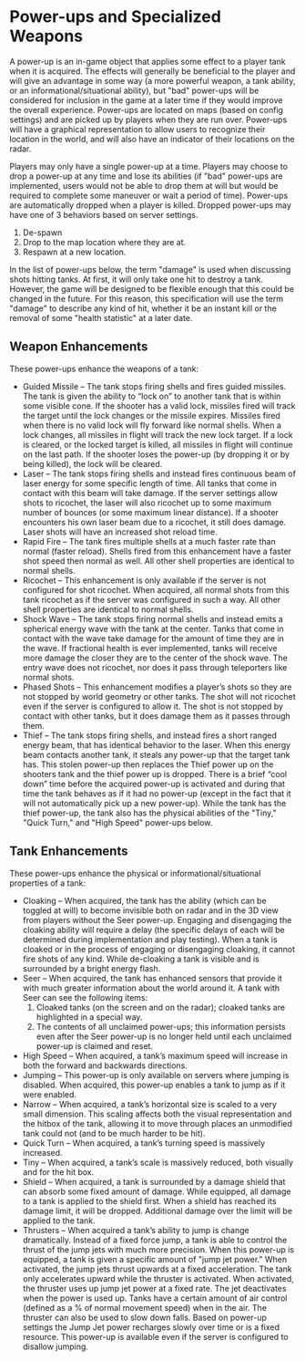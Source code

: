 # Power-ups and Specialized Weapons

A power-up is an in-game object that applies some effect to a player tank when it is acquired. The effects will generally be beneficial to the player and will give an advantage in some way (a more powerful weapon, a tank ability, or an informational/situational ability), but "bad" power-ups will be considered for inclusion in the game at a later time if they would improve the overall experience. Power-ups are located on maps (based on config settings) and are picked up by players when they are run over. Power-ups will have a graphical representation to allow users to recognize their location in the world, and will also have an indicator of their locations on the radar.

Players may only have a single power-up at a time. Players may choose to drop a power-up at any time and lose its abilities (if "bad" power-ups are implemented, users would not be able to drop them at will but would be required to complete some maneuver or wait a period of time). Power-ups are automatically dropped when a player is killed. Dropped power-ups may have one of 3 behaviors based on server settings.

1.	De-spawn
2.	Drop to the map location where they are at.
3.	Respawn at a new location.

In the list of power-ups below, the term "damage" is used when discussing shots hitting tanks. At first, it will only take one hit to destroy a tank. However, the game will be designed to be flexible enough that this could be changed in the future. For this reason, this specification will use the term "damage" to describe any kind of hit, whether it be an instant kill or the removal of some "health statistic" at a later date.

## Weapon Enhancements

These power-ups enhance the weapons of a tank:

* Guided Missile – The tank stops firing shells and fires guided missiles. The tank is given the ability to “lock on” to another tank that is within some visible cone. If the shooter has a valid lock, missiles fired will track the target until the lock changes or the missile expires. Missiles fired when there is no valid lock will fly forward like normal shells. When a lock changes, all missiles in flight will track the new lock target. If a lock is cleared, or the locked target is killed, all missiles in flight will continue on the last path. If the shooter loses the power-up (by dropping it or by being killed), the lock will be cleared.
* Laser – The tank stops firing shells and instead fires continuous beam of laser energy for some specific length of time. All tanks that come in contact with this beam will take damage. If the server settings allow shots to ricochet, the laser will also ricochet up to some maximum number of bounces (or some maximum linear distance).  If a shooter encounters his own laser beam due to a ricochet, it still does damage. Laser shots will have an increased shot reload time.
* Rapid Fire – The tank fires multiple shells at a much faster rate than normal (faster reload). Shells fired from this enhancement have a faster shot speed then normal as well. All other shell properties are identical to normal shells.
* Ricochet – This enhancement is only available if the server is not configured for shot ricochet. When acquired, all normal shots from this tank ricochet as if the server was configured in such a way. All other shell properties are identical to normal shells.
* Shock Wave – The tank stops firing normal shells and instead emits a spherical energy wave with the tank at the center. Tanks that come in contact with the wave take damage for the amount of time they are in the wave. If fractional health is ever implemented, tanks will receive more damage the closer they are to the center of the shock wave. The entry wave does not ricochet, nor does it pass through teleporters like normal shots.
* Phased Shots – This enhancement modifies a player’s shots so they are not stopped by world geometry or other tanks.  The shot will not ricochet even if the server is configured to allow it. The shot is not stopped by contact with other tanks, but it does damage them as it passes through them.
* Thief – The tank stops firing shells, and instead fires a short ranged energy beam, that has identical behavior to the laser. When this energy beam contacts another tank, it steals any power-up that the target tank has. This stolen power-up then replaces the Thief power up on the shooters tank and the thief power up is dropped. There is a brief “cool down” time before the acquired power-up is activated and during that time the tank behaves as if it had no power-up (except in the fact that it will not automatically pick up a new power-up). While the tank has the thief power-up, the tank also has the physical abilities of the "Tiny," "Quick Turn," and "High Speed" power-ups below.

## Tank Enhancements

These power-ups enhance the physical or informational/situational properties of a tank:

* Cloaking – When acquired, the tank has the ability (which can be toggled at will) to become invisible both on radar and in the 3D view from players without the Seer power-up. Engaging and disengaging the cloaking ability will require a delay (the specific delays of each will be determined during implementation and play testing). When a tank is cloaked or in the process of engaging or disengaging cloaking, it cannot fire shots of any kind. While de-cloaking a tank is visible and is surrounded by a bright energy flash.
* Seer – When acquired, the tank has enhanced sensors that provide it with much greater information about the world around it. A tank with Seer can see the following items:
  1. Cloaked tanks (on the screen and on the radar); cloaked tanks are highlighted in a special way.
  2. The contents of all unclaimed power-ups; this information persists even after the Seer power-up is no longer held until each unclaimed power-up is claimed and reset.
* High Speed – When acquired, a tank’s maximum speed will increase in both the forward and backwards directions.
* Jumping – This power-up is only available on servers where jumping is disabled. When acquired, this power-up enables a tank to jump as if it were enabled.
* Narrow – When acquired, a tank’s horizontal size is scaled to a very small dimension. This scaling affects both the visual representation and the hitbox of the tank, allowing it to move through places an unmodified tank could not (and to be much harder to be hit).
* Quick Turn – When acquired, a tank’s turning speed is massively increased.
* Tiny – When acquired, a tank’s scale is massively reduced, both visually and for the hit box.
* Shield – When acquired, a tank is surrounded by a damage shield that can absorb some fixed amount of damage. While equipped, all damage to a tank is applied to the shield first. When a shield has reached its damage limit, it will be dropped. Additional damage over the limit will be applied to the tank.
* Thrusters – When acquired a tank’s ability to jump is change dramatically. Instead of a fixed force jump, a tank is able to control the thrust of the jump jets with much more precision. When this power-up is equipped, a tank is given a specific amount of "jump jet power." When activated, the jump jets thrust upwards at a fixed acceleration. The tank only accelerates upward while the thruster is activated. When activated, the thruster uses up jump jet power at a fixed rate. The jet deactivates when the power is used up. Tanks have a certain amount of air control (defined as a % of normal movement speed) when in the air. The thruster can also be used to slow down falls. Based on power-up settings the Jump Jet power recharges slowly over time or is a fixed resource. This power-up is available even if the server is configured to disallow jumping.
